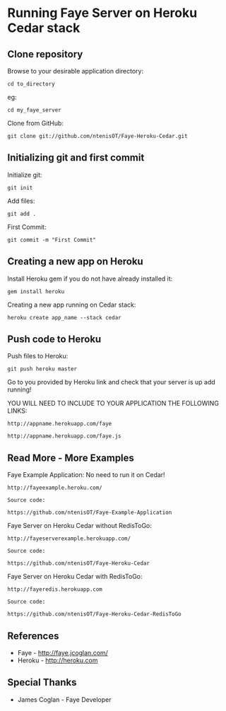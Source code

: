 Running Faye Server on Heroku Cedar stack
=========================================

Clone repository
----------------

Browse to your desirable application directory:
	
	cd to_directory

eg:
	
	cd my_faye_server
	
Clone from GitHub:
	
	git clone git://github.com/ntenisOT/Faye-Heroku-Cedar.git
	
Initializing git and first commit
---------------------------------

Initialize git:
	
	git init
	
Add files:
	
	git add .
	
First Commit:
	
	git commit -m "First Commit"
	
Creating a new app on Heroku
----------------------------

Install Heroku gem if you do not have already installed it:
	
	gem install heroku

Creating a new app running on Cedar stack:
	
	heroku create app_name --stack cedar

	
Push code to Heroku
-------------------
	
Push files to Heroku:
	
	git push heroku master
	

Go to you provided by Heroku link and check that your server is up add running!

YOU WILL NEED TO INCLUDE TO YOUR APPLICATION THE FOLLOWING LINKS:
	
	http://appname.herokuapp.com/faye
	
	http://appname.herokuapp.com/faye.js
	
Read More - More Examples
-------------------------

Faye Example Application: No need to run it on Cedar! 

	http://fayeexample.heroku.com/ 
	
	Source code: 

	https://github.com/ntenisOT/Faye-Example-Application 

Faye Server on Heroku Cedar without RedisToGo: 
	
	http://fayeserverexample.herokuapp.com/ 
	
	Source code: 

	https://github.com/ntenisOT/Faye-Heroku-Cedar 

Faye Server on Heroku Cedar with RedisToGo: 

	http://fayeredis.herokuapp.com 

	Source code: 
	
	https://github.com/ntenisOT/Faye-Heroku-Cedar-RedisToGo

References
----------
* Faye - http://faye.jcoglan.com/
* Heroku - http://heroku.com

Special Thanks
--------------
* James Coglan - Faye Developer
